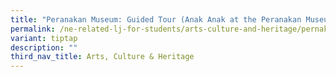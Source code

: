 ```yaml
---
title: "Peranakan Museum: Guided Tour (Anak Anak at the Peranakan Museum)"
permalink: /ne-related-lj-for-students/arts-culture-and-heritage/pernakan-museum-anak-anak/
variant: tiptap
description: ""
third_nav_title: Arts, Culture & Heritage
---
```

